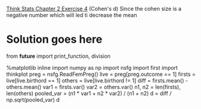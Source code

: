 [Think Stats Chapter 2 Exercise 4](http://greenteapress.com/thinkstats2/html/thinkstats2003.html#toc24) (Cohen's d)
Since the cohen size is a negative number which will led ti decrease the mean
# Solution goes here
from __future__ import print_function, division

%matplotlib inline
import numpy as np
import nsfg
import first
import thinkplot
preg = nsfg.ReadFemPreg()
live = preg[preg.outcome == 1]
firsts = live[live.birthord == 1]
others = live[live.birthord != 1]
diff = firsts.mean() - others.mean()
var1 = firsts.var()
var2 = others.var()
n1, n2 = len(firsts), len(others)
pooled_var = (n1 * var1 + n2 * var2) / (n1 + n2)
d = diff / np.sqrt(pooled_var)
d



